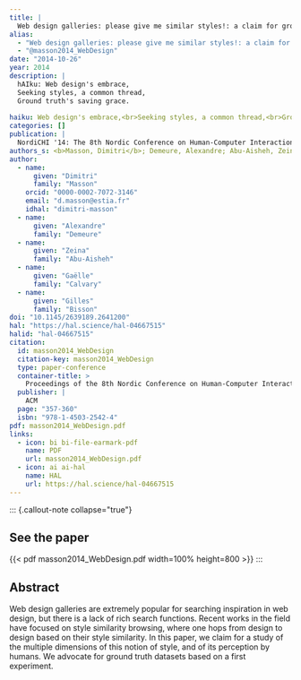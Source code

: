 ```yaml
---
title: |
  Web design galleries: please give me similar styles!: a claim for ground truth datasets
alias:
  - "Web design galleries: please give me similar styles!: a claim for ground truth datasets"
  - "@masson2014_WebDesign"
date: "2014-10-26"
year: 2014
description: |
  hAIku: Web design's embrace,
  Seeking styles, a common thread,
  Ground truth's saving grace.
  
haiku: Web design's embrace,<br>Seeking styles, a common thread,<br>Ground truth's saving grace.<br>
categories: []
publication: |
  NordiCHI '14: The 8th Nordic Conference on Human-Computer Interaction, 2014-10-26 
authors_s: <b>Masson, Dimitri</b>; Demeure, Alexandre; Abu-Aisheh, Zeina; Calvary, Gaëlle; Bisson, Gilles
author: 
  - name: 
      given: "Dimitri"
      family: "Masson"
    orcid: "0000-0002-7072-3146" 
    email: "d.masson@estia.fr" 
    idhal: "dimitri-masson" 
  - name: 
      given: "Alexandre"
      family: "Demeure" 
  - name: 
      given: "Zeina"
      family: "Abu-Aisheh" 
  - name: 
      given: "Gaëlle"
      family: "Calvary" 
  - name: 
      given: "Gilles"
      family: "Bisson" 
doi: "10.1145/2639189.2641200"
hal: "https://hal.science/hal-04667515"
halid: "hal-04667515"
citation:
  id: masson2014_WebDesign
  citation-key: masson2014_WebDesign
  type: paper-conference
  container-title: >
    Proceedings of the 8th Nordic Conference on Human-Computer Interaction: Fun, Fast, Foundational
  publisher: |
    ACM
  page: "357-360"
  isbn: "978-1-4503-2542-4"
pdf: masson2014_WebDesign.pdf
links:
  - icon: bi bi-file-earmark-pdf
    name: PDF
    url: masson2014_WebDesign.pdf
  - icon: ai ai-hal
    name: HAL
    url: https://hal.science/hal-04667515
---
```



::: {.callout-note collapse="true"}

## See the paper

{{< pdf masson2014_WebDesign.pdf width=100% height=800 >}} 
:::


## Abstract

Web design galleries are extremely popular for searching inspiration in web design, but there is a lack of rich search functions. Recent works in the field have focused on style similarity browsing, where one hops from design to design based on their style similarity. In this paper, we claim for a study of the multiple dimensions of this notion of style, and of its perception by humans. We advocate for ground truth datasets based on a first experiment.
